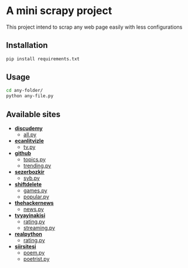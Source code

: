 # A mini scrapy project 

This project intend to scrap any web page easily with less configurations

## Installation

```bash
pip install requirements.txt
```

## Usage

```bash
cd any-folder/
python any-file.py
```

## Available sites

- **[discudemy](https://www.discudemy.com/)**
    - [all.py](./discudemy/all.py)
- **[ecanlitvizle](https://www.ecanlitvizle.live/)**
    - [tv.py](./ecanlitvizle/tv.py)
- **[github](https://github.com/)**
    - [topics.py](./github/topics.py)
    - [trending.py](./github/trending.py)
- **[sezerbozkir](https://www.sezerbozkir.com/)**
    - [syb.py](./sezerbozkir/syb.py)
- **[shiftdelete](https://shiftdelete.net/)**
    - [games.py](./shiftdelete/games.py)
    - [popular.py](./shiftdelete/popular.py)
- **[thehackernews](https://thehackernews.com/)**
    - [news.py](./thehackernews/news.py)
- **[tvyayinakisi](https://www.tvyayinakisi.com/)**
    - [rating.py](./tvyayinakisi/rating.py)
    - [streaming.py](./tvyayinakisi/streaming.py)
- **[realpython](https://realpython.com/)**
    - [rating.py](./realpython/all.py)
- **[siirsitesi](http://siir.sitesi.web.tr/)**
    - [poem.py](./siirsitesi/poem.py)
    - [poetrist.py](./siirsitesi/poetrist.py)
